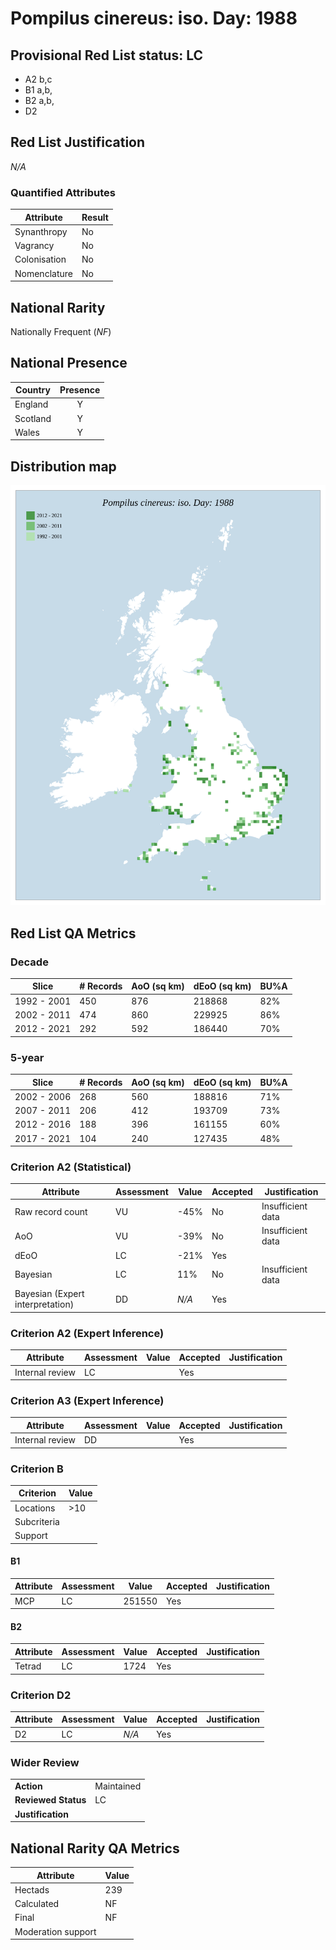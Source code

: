 # Pompilus cinereus: iso. Day: 1988

## Provisional Red List status: LC
- A2 b,c
- B1 a,b, 
- B2 a,b, 
- D2

## Red List Justification
*N/A*
### Quantified Attributes
|Attribute|Result|
|---|---|
|Synanthropy|No|
|Vagrancy|No|
|Colonisation|No|
|Nomenclature|No|


## National Rarity
Nationally Frequent (*NF*)

## National Presence
|Country|Presence
|---|:-:|
|England|Y|
|Scotland|Y|
|Wales|Y|


## Distribution map
![](../map/572.svg)

## Red List QA Metrics
### Decade
| Slice | # Records | AoO (sq km) | dEoO (sq km) |BU%A |
|---|---|---|---|---|
|1992 - 2001|450|876|218868|82%|
|2002 - 2011|474|860|229925|86%|
|2012 - 2021|292|592|186440|70%|
### 5-year
| Slice | # Records | AoO (sq km) | dEoO (sq km) |BU%A |
|---|---|---|---|---|
|2002 - 2006|268|560|188816|71%|
|2007 - 2011|206|412|193709|73%|
|2012 - 2016|188|396|161155|60%|
|2017 - 2021|104|240|127435|48%|
### Criterion A2 (Statistical)
|Attribute|Assessment|Value|Accepted|Justification
|---|---|---|---|---|
|Raw record count|VU|-45%|No|Insufficient data|
|AoO|VU|-39%|No|Insufficient data|
|dEoO|LC|-21%|Yes||
|Bayesian|LC|11%|No|Insufficient data|
|Bayesian (Expert interpretation)|DD|*N/A*|Yes||
### Criterion A2 (Expert Inference)
|Attribute|Assessment|Value|Accepted|Justification
|---|---|---|---|---|
|Internal review|LC||Yes||
### Criterion A3 (Expert Inference)
|Attribute|Assessment|Value|Accepted|Justification
|---|---|---|---|---|
|Internal review|DD||Yes||
### Criterion B
|Criterion| Value|
|---|---|
|Locations|>10|
|Subcriteria||
|Support||
#### B1
|Attribute|Assessment|Value|Accepted|Justification
|---|---|---|---|---|
|MCP|LC|251550|Yes||
#### B2
|Attribute|Assessment|Value|Accepted|Justification
|---|---|---|---|---|
|Tetrad|LC|1724|Yes||
### Criterion D2
|Attribute|Assessment|Value|Accepted|Justification
|---|---|---|---|---|
|D2|LC|*N/A*|Yes||
### Wider Review
|  |  |
|---|---|
|**Action**|Maintained|
|**Reviewed Status**|LC|
|**Justification**||


## National Rarity QA Metrics
|Attribute|Value|
|---|---|
|Hectads|239|
|Calculated|NF|
|Final|NF|
|Moderation support||



